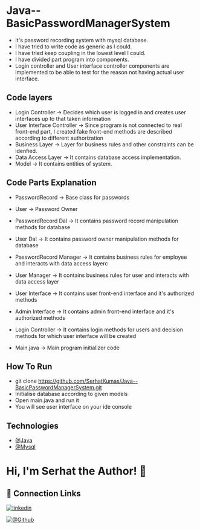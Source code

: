 # Java--BasicPasswordManagerSystem

- It's password recording system with mysql database.
- I have tried to write code as generic as I could.
- I have tried keep coupling in the lowest level I could.
- I have divided part program into components.
- Login controller and User interface controller components are implemented to be able to test for the reason not having actual user interface.


## Code layers
- Login Controller -> Decides which user is logged in and creates user interfaces up to that taken information
- User Interface Controller -> Since program is not connected to real front-end part, I created fake front-end methods are described according to different authorization
- Business Layer -> Layer for business rules and other constraints can be idenfied.
- Data Access Layer -> It contains database access implementation.
- Model -> It contains entities of system.


## Code Parts Explanation

- PasswordRecord -> Base class for passwords
- User -> Password Owner
- PasswordRecord Dal -> It contains password record manipulation methods for database
- User Dal -> It contains password owner manipulation methods for database
- PasswordRecord Manager -> It contains business rules for employee and interacts with data access layerc
- User Manager -> It contains business rules for user and interacts with data access layer
- User Interface -> It contains user front-end interface and it's authorized methods
- Admin Interface -> It contains admin front-end interface and it's authorized methods
- Login Controller ->  It contains login methods for users and decision methods for which user interface will be created


- Main.java -> Main program initializer code


## How To Run
- git clone https://github.com/SerhatKumas/Java--BasicPasswordManagerSystem.git
- Initialise database according to given models
- Open main.java and run it
- You will see user interface on your ide console


## Technologies

- [@Java](https://www.java.com/tr/)
- [@Mysql](https://www.mysql.com/)


# Hi, I'm Serhat the Author! 👋


## 🔗 Connection Links

[![linkedin](https://img.shields.io/badge/linkedin-0A66C2?style=for-the-badge&logo=linkedin&logoColor=white)](https://www.linkedin.com/in/serhatkumas/)

[![@Github](https://img.shields.io/badge/github-0A66C2?style=for-the-badge&logo=github&logoColor=white)](https://www.github.com/serhatkumas)
